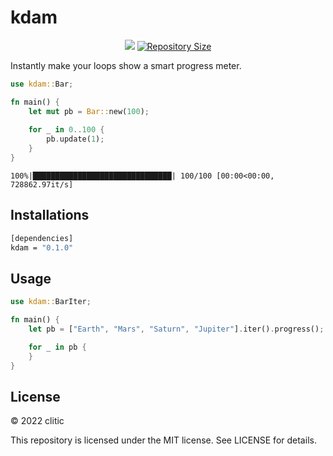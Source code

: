 # kdam

<p align="center">
  <a href="LICENSE" title="License: MIT"><img src="https://img.shields.io/badge/License-MIT-blue.svg"></a>
  <a href="https://github.com/clitic/kdam"><img src="https://img.shields.io/github/repo-size/clitic/kdam.svg" alt="Repository Size"></a>
</p>

Instantly make your loops show a smart progress meter.

```rust
use kdam::Bar;

fn main() {
    let mut pb = Bar::new(100);
    
    for _ in 0..100 {
        pb.update(1);
    }
}
```

```
100%|███████████████████████████████| 100/100 [00:00<00:00, 728862.97it/s]
```

## Installations

```bash
[dependencies]
kdam = "0.1.0"
```

## Usage

```rust
use kdam::BarIter;

fn main() {
    let pb = ["Earth", "Mars", "Saturn", "Jupiter"].iter().progress();

    for _ in pb {
    }
}
```

## License

&copy; 2022 clitic

This repository is licensed under the MIT license. See LICENSE for details.
